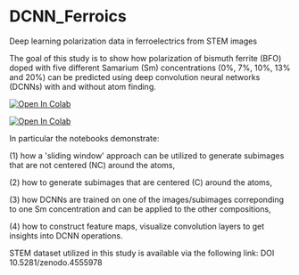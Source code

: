 # DCNN_Ferroics
Deep learning polarization data in ferroelectrics from STEM images

The goal of this study is to show how polarization of bismuth ferrite (BFO) doped with five different Samarium (Sm) concentrations (0%, 7%, 10%, 13% and 20%) can be predicted using deep convolution neural networks (DCNNs) with and without atom finding.

[![Open In Colab](https://colab.research.google.com/assets/colab-badge.svg)](https://github.com/aghosh92/DCNN_Ferroics/blob/main/DCNN_ferroics_NC_train_test_visualize.ipynb)


[![Open In Colab](https://colab.research.google.com/assets/colab-badge.svg)](https://github.com/aghosh92/DCNN_Ferroics/blob/main/DCNN_ferroics_C_train_test_visualize.ipynb)


In particular the notebooks demonstrate:

(1) how a 'sliding window' approach can be utilized to generate subimages that are not centered (NC) around the atoms,

(2) how to generate subimages that are centered (C) around the atoms,

(3) how DCNNs are trained on one of the images/subimages correponding to one Sm concentration and can be applied to the other compositions,

(4) how to construct feature maps, visualize convolution layers to get insights into DCNN operations.


STEM dataset utilized in this study is available via the following link:
DOI 10.5281/zenodo.4555978

